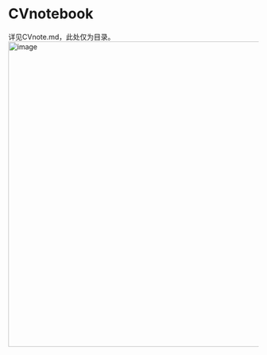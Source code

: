 # CVnotebook
详见CVnote.md，此处仅为目录。
<img width="615" alt="image" src="https://github.com/l1jiewansui/CVnotebook/assets/134419371/5fdc7b6d-6dfb-4933-8770-2f90fcc992f1">




